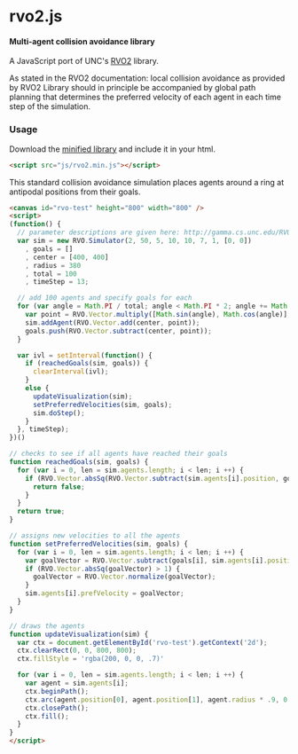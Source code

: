 rvo2.js
========

#### Multi-agent collision avoidance library ####

A JavaScript port of UNC's [RVO2](http://gamma.cs.unc.edu/RVO2/) library.

As stated in the RVO2 documentation: local collision avoidance as provided by RVO2 Library should in principle be accompanied by global path planning that determines the preferred velocity of each agent in each time step of the simulation.

### Usage ###

Download the [minified library](https://github.com/paulwe/rvo2.js/blob/master/lib/rvo2.min.js) and include it in your html.

```html
<script src="js/rvo2.min.js"></script>
```

This standard collision avoidance simulation places agents around a ring at antipodal positions from their goals.

```html
<canvas id="rvo-test" height="800" width="800" />
<script>
(function() {
  // parameter descriptions are given here: http://gamma.cs.unc.edu/RVO2/documentation/2.0/params.html
  var sim = new RVO.Simulator(2, 50, 5, 10, 10, 7, 1, [0, 0])
    , goals = []
    , center = [400, 400]
    , radius = 380
    , total = 100
    , timeStep = 13;

  // add 100 agents and specify goals for each
  for (var angle = Math.PI / total; angle < Math.PI * 2; angle += Math.PI / (.5 * total)) {
    var point = RVO.Vector.multiply([Math.sin(angle), Math.cos(angle)], radius);
    sim.addAgent(RVO.Vector.add(center, point));
    goals.push(RVO.Vector.subtract(center, point));
  }

  var ivl = setInterval(function() {
    if (reachedGoals(sim, goals)) {
      clearInterval(ivl);
    }
    else {
      updateVisualization(sim);
      setPreferredVelocities(sim, goals);
      sim.doStep();
    }
  }, timeStep);
})()

// checks to see if all agents have reached their goals
function reachedGoals(sim, goals) {
  for (var i = 0, len = sim.agents.length; i < len; i ++) {
    if (RVO.Vector.absSq(RVO.Vector.subtract(sim.agents[i].position, goals[i])) > 1) {
      return false;
    }
  }
  return true;
}

// assigns new velocities to all the agents
function setPreferredVelocities(sim, goals) {
  for (var i = 0, len = sim.agents.length; i < len; i ++) {
    var goalVector = RVO.Vector.subtract(goals[i], sim.agents[i].position);
    if (RVO.Vector.absSq(goalVector) > 1) {
      goalVector = RVO.Vector.normalize(goalVector);
    }
    sim.agents[i].prefVelocity = goalVector;
  }
}

// draws the agents
function updateVisualization(sim) {
  var ctx = document.getElementById('rvo-test').getContext('2d');
  ctx.clearRect(0, 0, 800, 800);
  ctx.fillStyle = 'rgba(200, 0, 0, .7)'

  for (var i = 0, len = sim.agents.length; i < len; i ++) {
    var agent = sim.agents[i];
    ctx.beginPath();
    ctx.arc(agent.position[0], agent.position[1], agent.radius * .9, 0, Math.PI * 2);
    ctx.closePath();
    ctx.fill();
  }
}
</script>
```